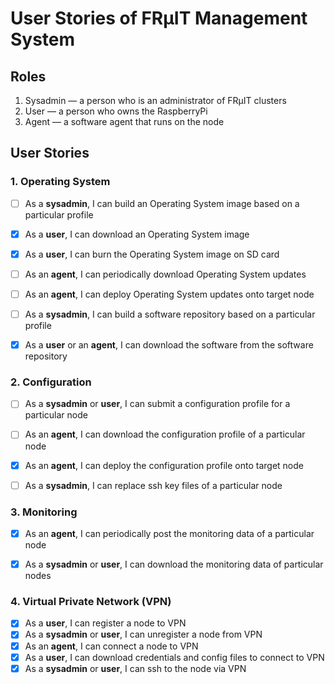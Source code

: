 # User Stories of FRµIT Management System

## Roles

1. Sysadmin — a person who is an administrator of FRµIT clusters
2. User — a person who owns the RaspberryPi
3. Agent — a software agent that runs on the node



## User Stories

### 1. Operating System

- [ ] As a **sysadmin**, I can build an Operating System image based on a particular profile
- [x] As a **user**, I can download an Operating System image
- [x] As a **user**, I can burn the Operating System image on SD card
- [ ] As an **agent**, I can periodically download Operating System updates
- [ ] As an **agent**, I can deploy Operating System updates onto target node
- [ ] As a **sysadmin**, I can build a software repository based on a particular profile
- [x] As a **user** or an **agent**, I can download the software from the software repository



### 2. Configuration

- [ ] As a **sysadmin** or **user**, I can submit a configuration profile for a particular node
- [ ] As an **agent**, I can download the configuration profile of a particular node
- [x] As an **agent**, I can deploy the configuration profile onto target node
- [ ] As a **sysadmin**, I can replace ssh key files of a particular node



### 3. Monitoring

- [x] As an **agent**, I can periodically post the monitoring data of a particular node
- [x] As a **sysadmin** or **user**, I can download the monitoring data of particular nodes



### 4. Virtual Private Network (VPN)

- [x] As a **user**, I can register a node to VPN
- [x] As a **sysadmin** or **user**, I can unregister a node from VPN
- [x] As an **agent**, I can connect a node to VPN
- [x] As a **user**, I can download credentials and config files to connect to VPN
- [x] As a **sysadmin** or **user**, I can ssh to the node via VPN
